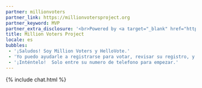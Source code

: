```yaml
---
partner: millionvoters
partner_link: https://millionvotersproject.org
partner_keyword: MVP
partner_extra_disclosure: '<br>Powered by <a target="_blank" href="http://presente.org">Presente</a>.'
title: Million Voters Project
locale: es
bubbles:
 - '¡Saludos! Soy Million Voters y HelloVote.'
 - 'Yo puedo ayudarle a registrarse para votar, revisar su registro, y también ayudar a que se registren sus amigos.'
 - '¡Inténtelo!  Solo entre su numero de telefono para empezar.'
---
```

{% include chat.html %}
